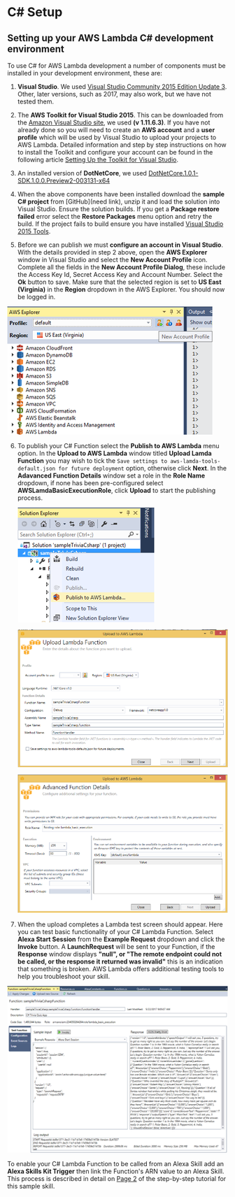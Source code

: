 # C# Setup

## Setting up your AWS Lambda C# development environment

To use C# for AWS Lambda development a number of components must be installed in your development environment, these are:

1.  **Visual Studio**. We used [Visual Studio Community 2015 Edition Update 3](https://msdn.microsoft.com/en-us/library/e2h7fzkw.aspx). Other, later versions, such as 2017, may also work, but we have not tested them.

2.  The **AWS Toolkit for Visual Studio 2015**. This can be downloaded from the [Amazon Visual Studio site](https://aws.amazon.com/visualstudio/), we used **(v 1.11.6.3)**.  If you have not already done so you will need to create an **AWS account** and a **user profile** which will be used by Visual Studio to upload your projects to AWS Lambda. Detailed information and step by step instructions on how to install the Toolkit and configure your account can be found in the following article [Setting Up the Toolkit for Visual Studio](http://docs.aws.amazon.com/toolkit-for-visual-studio/latest/user-guide/getting-set-up.html).

3.  An installed version of **DotNetCore**, we used [ DotNetCore.1.0.1-SDK.1.0.0.Preview2-003131-x64](https://www.microsoft.com/net/download/core)

4. When the above components have been installed download the **sample C# project** from [GitHub](need link), unzip it and load the solution into Visual Studio. Ensure the solution builds. If you get a **Package restore failed** error select the **Restore Packages** menu option and retry the build. If the project fails to build ensure you have installed [Visual Studio 2015 Tools](https://go.microsoft.com/fwlink/?LinkID=827546).

5. Before we can publish we must **configure an account in Visual Studio**. With the details provided in step 2 above, open the **AWS Explorer** window in Visual Studio and select the **New Account Profile** icon. Complete all the fields in the **New Account Profile Dialog**, these include the Access Key Id, Secret Access Key and Account Number. Select the **Ok** button to save. Make sure that the selected region is set to **US East (Virginia)** in the **Region** dropdown in the AWS Explorer. You should now be logged in.

  ![](setup-fig1.png)

6. To publish your C# Function select the **Publish to AWS Lambda** menu option. In the **Upload to AWS Lambda** window titled **Upload Lamda Function** you may wish to tick the ```Save settings to aws-lamda-tools-default.json for future deployment``` option, otherwise click **Next**. In the **Adavanced Function Details** window set a role in the **Role Name** dropdown, if none has been pre-configured select **AWSLamdaBasicExecutionRole**, click **Upload** to start the publishing process.

   ![](setup-fig2.png)

   ![](setup-fig3.png)

   ![](setup-fig4.png)

7. When the upload completes a Lambda test screen should appear. Here you can test basic functionality of your C# Lambda Function. Select **Alexa Start Session** from the **Example Request** dropdown and click the **Invoke** button. A **LaunchRequest** will be sent to your Function, if the **Response** window displays **"null", or "The remote endpoint could not be called, or the response it returned was invalid"** this is an indication that something is broken. AWS Lambda offers additional testing tools to help you troubleshoot your skill.

  ![](setup-fig5.png)


To enable your C# Lambda Function to be called from an Alexa Skill add an **Alexa Skills Kit Trigger** then link the Function's ARN value to an Alexa Skill. This process is described in detail on [Page 2](2-lambda-function.md) of the step-by-step tutorial for this sample skill.
